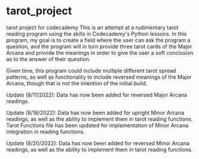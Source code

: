 # tarot_project
tarot project for codecademy
This is an attempt at a rudimentary tarot reading program using the skills in Codecademy's Python lessons.  In this program, my goal is to create a field where the user can ask the program a question, and the program will in turn provide three tarot cards of the Major Arcana and provide the meanings in order to give the user a soft conclusion as to the answer of their question.

Given time, this program could include multiple different tarot spread patterns, as well as functionality to include reversed meanings of the Major Arcana, though that is not the intention of the initial build.

Update (8/11/2022):
Data has now been added for reversed Major Arcana readings.

Update (8/18/2022):
Data has now been added for upright Minor Arcana readings, as well as the ability to implement them in tarot reading functions.
Tarot Functions file has been updated for implementation of Minor Arcana integration in reading functions.

Update (8/20/2022):
Data has now been added for reversed Minor Arcana readings, as well as the ability to implement them in tarot reading functions.